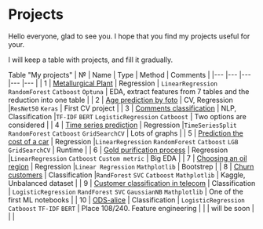 # Projects
Hello everyone, glad to see you. I hope that you find my projects useful for your.

I will keep a table with projects, and fill it gradually.

Table "My projects"
| №   | Name  | Type  | Method  | Comments  |
|---	|---	|---  |---	|---	|
| 1 | [Metallurgical Plant](1/project_16.ipynb) | Regression  | `LinearRegression` `RandomForest` `Catboost` `Optuna` | EDA, extract features from 7 tables and the reduction into one table |
| 2 | [Age prediction by foto](2/project_14.ipynb)   	| CV, Regression  |`ResNet50` `Keras`  | First CV project    	|
| 3 | [Comments classification](3/project_12.ipynb)   	| NLP, Classification  |`TF-IDF` `BERT` `LogisticRegression` `Catboost`  | Two options are considered    	|
| 4 | [Time series prediction](4/project_11.ipynb)   	| Regression  |`TimeSeriesSplit` `RandomForest` `Catboost` `GridSearchCV`  | Lots of graphs    	|
| 5 | [Prediction the cost of a car](5/project_10.ipynb)   	| Regression  |`LinearRegression` `RandomForest` `Catboost`  `LGB` `GridSearchCV`  | Runtime    	|
| 6 | [Gold purification process](6/project_08.ipynb)   	| Regression  |`LinearRegression` `Catboost` `Custom metric`  | Big EDA    	|
| 7 | [Choosing an oil region](7/project_07.ipynb)   	| Regression  |`Linear Regression` `Mathplotlib`  | Bootstrep    	|
| 8 | [Churn customers](8/project_06.ipynb)   	| Classification  |`RandForest` `SVC` `Catboost` `Mathplotlib`  | Kaggle, Unbalanced dataset    	|
| 9 | [Customer classification in telecom](9/project_05.ipynb)   	| Classification  | `LogisticRegression` `RandForest` `SVC` `GaussianNB` `Mathplotlib`  | One of the first ML notebooks |
| 10 | [ODS-alice](Competitions/ods-alice/my_alice_v2.ipynb)   	| Classification  | `LogisticRegression` `Catboost` `TF-IDF` `BERT`  | Place 108/240. Feature engineering |
|   	| will be soon  	|   	|   	|
